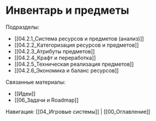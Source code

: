 # Инвентарь и предметы

Подразделы:
- [[04.2.1_Система ресурсов и предметов (анализ)]]
- [[04.2.2_Категоризация ресурсов и предметов]]
- [[04.2.3_Атрибуты предметов]]
- [[04.2.4_Крафт и переработка]]
- [[04.2.5_Техническая реализация предметов]]
- [[04.2.6_Экономика и баланс ресурсов]]

Связанные материалы:
- [[Идеи]]
- [[06_Задачи и Roadmap]]

Навигация: [[04_Игровые системы]] | [[00_Оглавление]]
